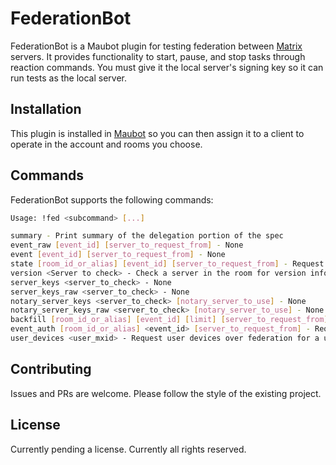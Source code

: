 # FederationBot

FederationBot is a Maubot plugin for testing federation between [Matrix](https://spec.matrix.org/latest/) servers. It provides functionality to start, pause, and stop tasks through reaction commands. You must give it the local server's signing key so it can run tests as the local server.

## Installation

This plugin is installed in [Maubot](https://github.com/maubot/maubot) so you can then assign it to a client to operate in the account and rooms you choose.

## Commands

FederationBot supports the following commands:

```bash
Usage: !fed <subcommand> [...]

summary - Print summary of the delegation portion of the spec
event_raw [event_id] [server_to_request_from] - None
event [event_id] [server_to_request_from] - None
state [room_id_or_alias] [event_id] [server_to_request_from] - Request state over federation for a room.
version <Server to check> - Check a server in the room for version info
server_keys <server_to_check> - None
server_keys_raw <server_to_check> - None
notary_server_keys <server_to_check> [notary_server_to_use] - None
notary_server_keys_raw <server_to_check> [notary_server_to_use] - None
backfill [room_id_or_alias] [event_id] [limit] [server_to_request_from] - Request backfill over federation for a room.
event_auth [room_id_or_alias] <event_id> [server_to_request_from] - Request the auth chain for an event over federation
user_devices <user_mxid> - Request user devices over federation for a user.
```

## Contributing

Issues and PRs are welcome. Please follow the style of the existing project.

## License

Currently pending a license. Currently all rights reserved.
